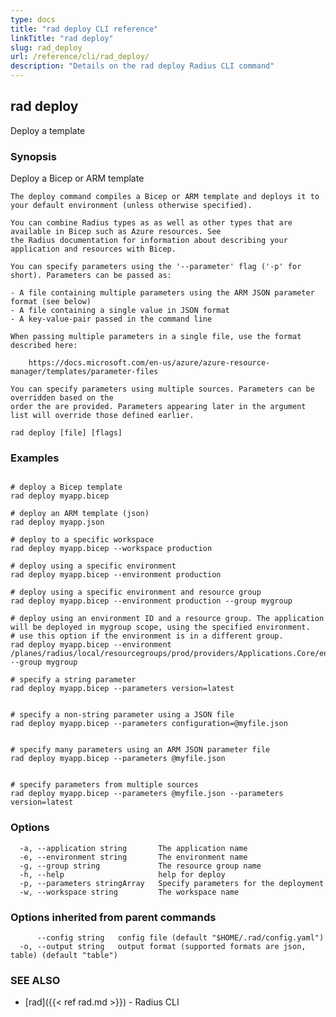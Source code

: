 ```yaml
---
type: docs
title: "rad deploy CLI reference"
linkTitle: "rad deploy"
slug: rad_deploy
url: /reference/cli/rad_deploy/
description: "Details on the rad deploy Radius CLI command"
---
```

## rad deploy

Deploy a template

### Synopsis

Deploy a Bicep or ARM template
	
	The deploy command compiles a Bicep or ARM template and deploys it to your default environment (unless otherwise specified).
		
	You can combine Radius types as as well as other types that are available in Bicep such as Azure resources. See
	the Radius documentation for information about describing your application and resources with Bicep.
	
	You can specify parameters using the '--parameter' flag ('-p' for short). Parameters can be passed as:
	
	- A file containing multiple parameters using the ARM JSON parameter format (see below)
	- A file containing a single value in JSON format
	- A key-value-pair passed in the command line
	
	When passing multiple parameters in a single file, use the format described here:
	
		https://docs.microsoft.com/en-us/azure/azure-resource-manager/templates/parameter-files
	
	You can specify parameters using multiple sources. Parameters can be overridden based on the 
	order the are provided. Parameters appearing later in the argument list will override those defined earlier.
	

```
rad deploy [file] [flags]
```

### Examples

```

# deploy a Bicep template
rad deploy myapp.bicep

# deploy an ARM template (json)
rad deploy myapp.json

# deploy to a specific workspace
rad deploy myapp.bicep --workspace production

# deploy using a specific environment
rad deploy myapp.bicep --environment production

# deploy using a specific environment and resource group
rad deploy myapp.bicep --environment production --group mygroup

# deploy using an environment ID and a resource group. The application will be deployed in mygroup scope, using the specified environment.
# use this option if the environment is in a different group.
rad deploy myapp.bicep --environment /planes/radius/local/resourcegroups/prod/providers/Applications.Core/environments/prod --group mygroup

# specify a string parameter
rad deploy myapp.bicep --parameters version=latest


# specify a non-string parameter using a JSON file
rad deploy myapp.bicep --parameters configuration=@myfile.json


# specify many parameters using an ARM JSON parameter file
rad deploy myapp.bicep --parameters @myfile.json


# specify parameters from multiple sources
rad deploy myapp.bicep --parameters @myfile.json --parameters version=latest

```

### Options

```
  -a, --application string       The application name
  -e, --environment string       The environment name
  -g, --group string             The resource group name
  -h, --help                     help for deploy
  -p, --parameters stringArray   Specify parameters for the deployment
  -w, --workspace string         The workspace name
```

### Options inherited from parent commands

```
      --config string   config file (default "$HOME/.rad/config.yaml")
  -o, --output string   output format (supported formats are json, table) (default "table")
```

### SEE ALSO

* [rad]({{< ref rad.md >}})	 - Radius CLI

